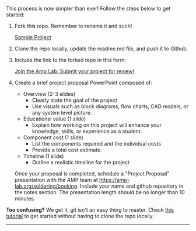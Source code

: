 This process is now simpler than ever! Follow the steps below to get started:

1. Fork this repo. Remember to rename it and such!

    <a class="btn" href="https://github.com/Amp-Lab-at-VT/SampleProject/fork" >Sample Project</a>

2. Clone the repo locally, update the readme.md file, and push it to Github. 

3. Include the link to the forked repo in this form:

    <a class="btn" href="https://github.com/Amp-Lab-at-VT/website/issues/new/choose" >Join the Amp Lab: Submit your project for review!</a>

4. Create a brief project proposal PowerPoint composed of:
    - Overview (2-3 slides)
        - Clearly state the goal of the project
        - Use visuals such as block diagrams, flow charts, CAD models, or any system level picture.
    - Educational value (1 slide)
        - Explain how working on this project will enhance your knowledge, skills, or experience as a student.
    - Component cost (1 slide)
        - List the components required and the individual costs
        - Provide a total cost estimate.
    - Timeline (1 slide)
        - Outline a realistic timeline for the project
    
    Once your proposal is completed, schedule a "Project Proposal" presentation with the AMP team at https://amp-lab.org/soldering/booking. Include your name and github repository in the notes section. The presentation length should be no longer than 10 minutes.

**Too confusing?** We get it, git isn't an easy thing to master. Check <a href = "/beginners_guide">this tutorial</a> to get started without having to clone the repo locally.

<hr>
